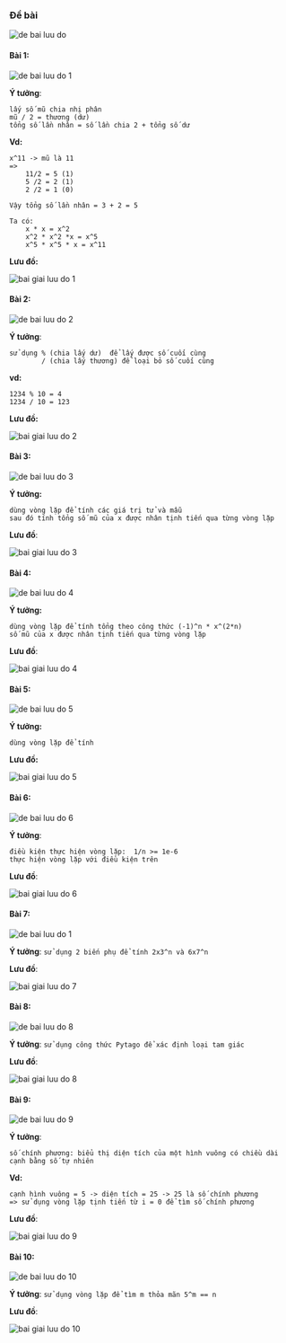 ### Đề bài
![de bai luu do](../images/luudo/debailuudo.png)
#### Bài 1:
![de bai luu do 1](../images/luudo/debailuudo1.png) 

**Ý tưởng**: 
```
lấy số mũ chia nhị phân
mũ / 2 = thương (dư)  
tổng số lần nhân = số lần chia 2 + tổng số dư  
```
**Vd:**
```
x^11 -> mũ là 11  
=> 
    11/2 = 5 (1)  
    5 /2 = 2 (1)  
    2 /2 = 1 (0)  

Vậy tổng số lần nhân = 3 + 2 = 5  

Ta có:
    x * x = x^2
    x^2 * x^2 *x = x^5
    x^5 * x^5 * x = x^11  
```
**Lưu đồ:**

![bai giai luu do 1](../images/luudo/baigiailuudo1.png)

#### Bài 2:

![de bai luu do 2](../images/luudo/debailuudo2.png)

**Ý tưởng**: 

```
sử dụng % (chia lấy dư)  để lấy được số cuối cùng
        / (chia lấy thương) để loại bỏ số cuối cùng
```

**vd:**
```
1234 % 10 = 4
1234 / 10 = 123
```

**Lưu đồ:**

![bai giai luu do 2](../images/luudo/baigiailuudo2.png)

#### Bài 3:
![de bai luu do 3](../images/luudo/debailuudo3.png)

**Ý tưởng:** 
```
dùng vòng lặp để tính các giá trị tử và mẫu 
sau đó tính tổng số mũ của x được nhân tịnh tiến qua từng vòng lặp
```

**Lưu đồ**:

![bai giai luu do 3](../images/luudo/baigiailuudo3.png)

#### Bài 4:
![de bai luu do 4](../images/luudo/debailuudo4.png)

**Ý tưởng:**

```
dùng vòng lặp để tính tổng theo công thức (-1)^n * x^(2*n)
số mũ của x được nhân tịnh tiến qua từng vòng lặp
```

**Lưu đồ**:

![bai giai luu do 4](../images/luudo/baigiailuudo4.png)

#### Bài 5:
![de bai luu do 5](../images/luudo/debailuudo5.png)

**Ý tưởng:** 

```
dùng vòng lặp để tính 
```

**Lưu đồ:**

![bai giai luu do 5](../images/luudo/baigiailuudo5.png)

#### Bài 6:
![de bai luu do 6](../images/luudo/debailuudo6.png)

**Ý tưởng**: 
```
điều kiện thực hiện vòng lặp:  1/n >= 1e-6
thực hiện vòng lặp với điều kiện trên
```
**Lưu đồ**:

![bai giai luu do 6](../images/luudo/baigiailuudo6.png)

#### Bài 7:
![de bai luu do 1](../images/luudo/debailuudo7.png)

**Ý tưởng**: `sử dụng 2 biến phụ để tính 2x3^n và 6x7^n`

**Lưu đồ**:

![bai giai luu do 7](../images/luudo/baigiailuudo7.png)

#### Bài 8:
![de bai luu do 8](../images/luudo/debailuudo8.png)

**Ý tưởng**: `sử dụng công thức Pytago để xác định loại tam giác`  

**Lưu đồ**:

![bai giai luu do 8](../images/luudo/baigiailuudo8.png)

#### Bài 9:
![de bai luu do 9](../images/luudo/debailuudo9.png)

**Ý tưởng**: 

```
số chính phương: biểu thị diện tích của một hình vuông có chiều dài cạnh bằng số tự nhiên
```

**Vd:**

```
cạnh hình vuông = 5 -> diện tích = 25 -> 25 là số chính phương
=> sử dụng vòng lặp tịnh tiến từ i = 0 để tìm số chính phương

```
**Lưu đồ**:

![bai giai luu do 9](../images/luudo/baigiailuudo9.png)

#### Bài 10:
![de bai luu do 10](../images/luudo/debailuudo10.png)

**Ý tưởng**: `sử dụng vòng lặp để tìm m thỏa mãn 5^m == n`  

**Lưu đồ**:

![bai giai luu do 10](../images/luudo/baigiailuudo10.png)
